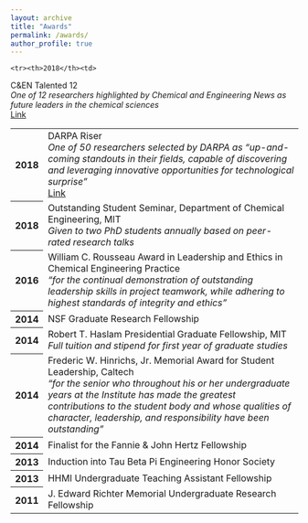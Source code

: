 ```yaml
---
layout: archive
title: "Awards"
permalink: /awards/
author_profile: true
---
```


<table>
  
    <tr><th>2018</th><td>
C&amp;EN Talented 12<br>
<em>One of 12 researchers highlighted by Chemical and Engineering News as future leaders in the chemical sciences</em><br>
<a href="https://cen.acs.org/articles/96/i33/Connor-Coley.html" target="_blank">Link</a>
  </td></tr>
  
  <tr><th>2018</th><td>
DARPA Riser<br>
<em>One of 50 researchers selected by DARPA as &ldquo;up-and-coming standouts in their fields, capable of discovering and leveraging innovative opportunities for technological surprise&rdquo;</em><br>
<a href="http://news.mit.edu/2018/mit-graduate-student-connor-coley-named-darpa-riser-0716" target="_blank">Link</a>
  </td></tr>
  
  <tr><th>2018</th><td>
Outstanding Student Seminar, Department of Chemical Engineering, MIT<br>
<em>Given to two PhD students annually based on peer-rated research talks</em>
  </td></tr>

  <tr><th>2016</th><td>
William C. Rousseau Award in Leadership and Ethics in Chemical Engineering Practice<br>
<em>&ldquo;for the continual demonstration of outstanding leadership skills in project teamwork, while adhering to highest standards of integrity and ethics&rdquo;</em>
  </td></tr>

  <tr><th>2014</th><td>
NSF Graduate Research Fellowship<br>
  </td></tr>

  <tr><th>2014</th><td>
Robert T. Haslam Presidential Graduate Fellowship, MIT<br>
<em>Full tuition and stipend for first year of graduate studies</em>
  </td></tr>

  <tr><th>2014</th><td>
Frederic W. Hinrichs, Jr. Memorial Award for Student Leadership, Caltech<br>
<em>&ldquo;for the senior who throughout his or her undergraduate years at the Institute has made the greatest contributions to the student body and whose qualities of character, leadership, and responsibility have been outstanding&rdquo;</em>
  </td></tr>

  <tr><th>2014</th><td>
Finalist for the Fannie &amp; John Hertz Fellowship<br>
  </td></tr>

  <tr><th>2013</th><td>
Induction into Tau Beta Pi Engineering Honor Society
  </td></tr>

  <tr><th>2013</th><td>
HHMI Undergraduate Teaching Assistant Fellowship
  </td></tr>

  <tr><th>2011</th><td>
J. Edward Richter Memorial Undergraduate Research Fellowship
  </td></tr>



</table>


